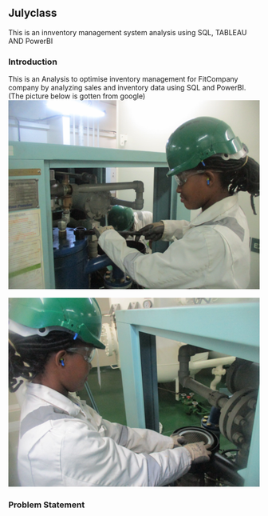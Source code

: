 ## Julyclass
This is an innventory management system analysis using SQL, TABLEAU AND PowerBI
### Introduction
This is an Analysis to optimise inventory management for FitCompany company by analyzing sales and inventory data using SQL and PowerBI.(The picture below is gotten from google)
![](IMG_9698.JPG)

![](IMG_9706.JPG)
### Problem Statement


